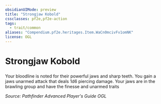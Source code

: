 ```yaml
---
obsidianUIMode: preview
title: "Strongjaw Kobold"
cssclasses: pf2e,pf2e-action
tags:
  - trait/common
aliases: "Compendium.pf2e.heritages.Item.WaCn0mcivFv1omNK"
license: OGL
---
```

# Strongjaw Kobold

### 






Your bloodline is noted for their powerful jaws and sharp teeth. You gain a jaws unarmed attack that deals 1d6 piercing damage. Your jaws are in the brawling group and have the finesse and unarmed traits

*Source: Pathfinder Advanced Player's Guide*
*OGL*